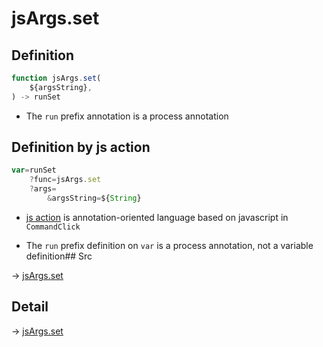 # jsArgs.set

## Definition

```js.js
function jsArgs.set(
	${argsString},
) -> runSet
```

- The `run` prefix annotation is a process annotation
## Definition by js action

```js.js
var=runSet
	?func=jsArgs.set
	?args=
		&argsString=${String}
```

- [js action](#) is annotation-oriented language based on javascript in `CommandClick`

- The `run` prefix definition on `var` is a process annotation, not a variable definition## Src

-> [jsArgs.set](https://github.com/puutaro/CommandClick/blob/master/app/src/main/java/com/puutaro/commandclick/fragment_lib/terminal_fragment/js_interface/JsArgs.kt#L21)

## Detail

-> [jsArgs.set](https://github.com/puutaro/CommandClick/blob/master/md/developer/js_interface/details/JsArgs/set.md)
